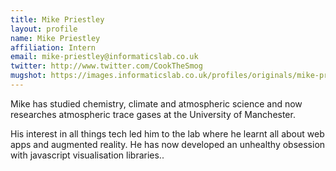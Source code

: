 ```yaml
---
title: Mike Priestley
layout: profile
name: Mike Priestley
affiliation: Intern
email: mike-priestley@informaticslab.co.uk
twitter: http://www.twitter.com/CookTheSmog
mugshot: https://images.informaticslab.co.uk/profiles/originals/mike-priestley.jpg
---
```


Mike has studied chemistry, climate and atmospheric science and now researches atmospheric trace gases at the University of Manchester.

His interest in all things tech led him to the lab where he learnt all about web apps and augmented reality. He has now developed an unhealthy obsession with javascript visualisation libraries..
